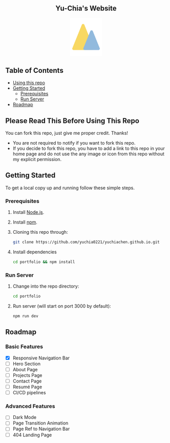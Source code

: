 <h2 align="center">
  Yu-Chia's Website
</h1>
<div align="center">
  <img alt="Logo" src="./portfolio/public/logo.svg" width="100" />
</div>

## Table of Contents

-   [Using this repo](#please-read-this-before-using-this-repo)
-   [Getting Started](#getting-started)
    -   [Prerequisites](#prerequisites)
    -   [Run Server](#run-server)
-   [Roadmap](#roadmap)

## Please Read This Before Using This Repo

You can fork this repo, just give me proper credit. Thanks!

-   You are not required to notify if you want to fork this repo.
-   If you decide to fork this repo, you have to add a link to this repo in your home page and do not use the any image or icon from this repo without my explicit permission.

## Getting Started

To get a local copy up and running follow these simple steps.

### Prerequisites

1. Install [Node.js](https://nodejs.org/en/download/).
2. Install [npm](https://www.npmjs.com/get-npm).
3. Cloning this repo through:

    ```bash
    git clone https://github.com/yuchia0221/yuchiachen.github.io.git
    ```

4. Install dependencies

    ```bash
    cd portfolio && npm install
    ```

### Run Server

1. Change into the repo directory:
    ```bash
    cd portfolio
    ```
2. Run server (will start on port 3000 by default):
    ```bash
    npm run dev
    ```

## Roadmap

### Basic Features

-   [x] Responsive Navigation Bar
-   [ ] Hero Section
-   [ ] About Page
-   [ ] Projects Page
-   [ ] Contact Page
-   [ ] Resumé Page
-   [ ] CI/CD pipelines

### Advanced Features

-   [ ] Dark Mode
-   [ ] Page Transition Animation
-   [ ] Page Ref to Navigation Bar
-   [ ] 404 Landing Page
